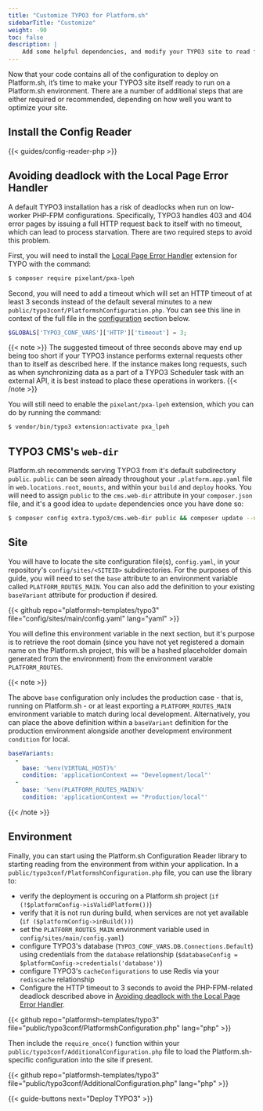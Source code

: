 ```yaml
---
title: "Customize TYPO3 for Platform.sh"
sidebarTitle: "Customize"
weight: -90
toc: false
description: |
    Add some helpful dependencies, and modify your TYPO3 site to read from a Platform.sh environment.
---
```


Now that your code contains all of the configuration to deploy on Platform.sh, it’s time to make your TYPO3 site itself ready to run on a Platform.sh environment. There are a number of additional steps that are either required or recommended, depending on how well you want to optimize your site.

## Install the Config Reader

{{< guides/config-reader-php >}}

## Avoiding deadlock with the Local Page Error Handler

A default TYPO3 installation has a risk of deadlocks when run on low-worker PHP-FPM configurations. Specifically, TYPO3 handles 403 and 404 error pages by issuing a full HTTP request back to itself with no timeout, which can lead to process starvation. There are two required steps to avoid this problem.

First, you will need to install the [Local Page Error Handler](https://extensions.typo3.org/extension/pxa_lpeh/) extension for TYPO with the command:

```bash
$ composer require pixelant/pxa-lpeh
```

Second, you will need to add a timeout which will set an HTTP timeout of at least 3 seconds instead of the default several minutes to a new `public/typo3conf/PlatformshConfiguration.php`. You can see this line in context of the full file in the [configuration](#environment) section below.

```php
$GLOBALS['TYPO3_CONF_VARS']['HTTP']['timeout'] = 3;
```

{{< note >}}
The suggested timeout of three seconds above may end up being too short if your TYPO3 instance performs external requests other than to itself as described here. If the instance makes long requests, such as when synchronizing data as a part of a TYPO3 Scheduler task with an external API, it is best instead to place these operations in workers. 
{{< /note >}}

You will still need to enable the `pixelant/pxa-lpeh` extension, which you can do by running the command:

```bash
$ vendor/bin/typo3 extension:activate pxa_lpeh
```

## TYPO3 CMS's `web-dir`

Platform.sh recommends serving TYPO3 from it's default subdirectory `public`. `public` can be seen already throughout your `.platform.app.yaml` file in `web.locations.root`, `mounts`, and within your `build` and `deploy` hooks. You will need to assign `public` to the `cms.web-dir` attribute in your `composer.json` file, and it's a good idea to `update` dependencies once you have done so:

```bash
$ composer config extra.typo3/cms.web-dir public && composer update --no-scripts
```

## Site

You will have to locate the site configuration file(s), `config.yaml`, in your repository's `config/sites/<SITEID>` subdirectories. For the purposes of this guide, you will need to set the `base` attribute to an environment variable called `PLATFORM_ROUTES_MAIN`. You can also add the definition to your existing `baseVariant` attribute for production if desired. 

{{< github repo="platformsh-templates/typo3" file="config/sites/main/config.yaml" lang="yaml" >}}

You will define this environment variable in the next section, but it's purpose is to retrieve the root domain (since you have not yet registered a domain name on the Platform.sh project, this will be a hashed placeholder domain generated from the environment) from the environment varable `PLATFORM_ROUTES`.

{{< note >}}

The above `base` configuration only includes the production case - that is, running on Platform.sh - or at least exporting a `PLATFORM_ROUTES_MAIN` environment variable to match during local development. Alternatively, you can place the above definition within a `baseVariant` definition for the production environment alongside another development environment `condition` for local. 

```yaml
baseVariants:
  -
    base: '%env(VIRTUAL_HOST)%'
    condition: 'applicationContext == "Development/local"'
  -
    base: '%env(PLATFORM_ROUTES_MAIN)%'
    condition: 'applicationContext == "Production/local"'
```

{{< /note >}}

## Environment

Finally, you can start using the Platform.sh Configuration Reader library to starting reading from the environment from within your application. In a `public/typo3conf/PlatformshConfiguration.php` file, you can use the library to:

- verify the deployment is occuring on a Platform.sh project (`if (!$platformConfig->isValidPlatform())`)
- verify that it is not run during build, when services are not yet available (`if ($platformConfig->inBuild())`)
- set the `PLATFORM_ROUTES_MAIN` environment variable used in `config/sites/main/config.yaml`)
- configure TYPO3's database (`TYPO3_CONF_VARS.DB.Connections.Default`) using credentials from the `database` relationship (`$databaseConfig = $platformConfig->credentials('database')`)
- configure TYPO3's `cacheConfigurations` to use Redis via your `rediscache` relationship
- Configure the HTTP timeout to 3 seconds to avoid the PHP-FPM-related deadlock described above in [Avoiding deadlock with the Local Page Error Handler](#avoiding-deadlock-with-the-local-page-error-handler).

{{< github repo="platformsh-templates/typo3" file="public/typo3conf/PlatformshConfiguration.php" lang="php" >}}

Then include the `require_once()` function within your `public/typo3conf/AdditionalConfiguration.php` file to load the Platform.sh-specific configuration into the site if present.

{{< github repo="platformsh-templates/typo3" file="public/typo3conf/AdditionalConfiguration.php" lang="php" >}}

{{< guide-buttons next="Deploy TYPO3" >}}
